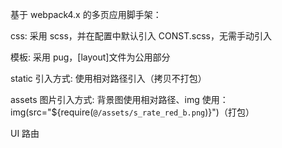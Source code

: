 基于 webpack4.x 的多页应用脚手架：

css: 采用 scss，并在配置中默认引入 CONST.scss，无需手动引入

 模板: 采用 pug，[layout]文件为公用部分

 static 引入方式: 使用相对路径引入（拷贝不打包）

 assets 图片引入方式: 背景图使用相对路径、img 使用：img(src="${require(`@/assets/s_rate_red_b.png`)}")（打包）
 
UI 路由
